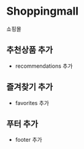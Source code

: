 # Shoppingmall

쇼핑몰

## 추천상품 추가

- recommendations 추가

## 즐겨찾기 추가

- favorites 추가

## 푸터 추가

- footer 추가
